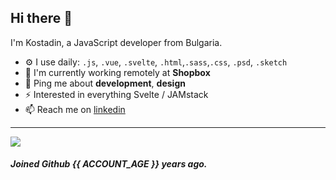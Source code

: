## Hi there 👋

I'm Kostadin, a JavaScript developer from Bulgaria.

- ⚙️ I use daily: `.js`, `.vue`, `.svelte`, `.html`,`.sass`,`.css`, `.psd`, `.sketch`
- 🏢 I'm currently working remotely at **Shopbox**
- 💬 Ping me about **development**, **design**
- ⚡️ Interested in everything Svelte / JAMstack
- 📫 Reach me on [linkedin](linkedin.com/in/kostadin-terziev)

---

<img src="https://github-readme-stats.vercel.app/api/top-langs/?username=terziev1&layout=compact">

##### Joined Github {{ ACCOUNT_AGE }} years ago.
